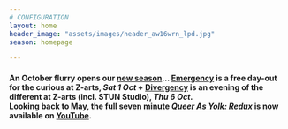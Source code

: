 ```yaml
---
# CONFIGURATION
layout: home
header_image: "assets/images/header_aw16wrn_lpd.jpg"
season: homepage

---
```

#### An October flurry opens our [new season](/current/2016-autumnwinter)… [Emergency](/current/2016-emergency) is a free day-out for the curious at Z-arts, *Sat 1 Oct* + [Divergency](/current/2016-divergency) is an evening of the different at Z-arts (incl. STUN Studio), *Thu 6 Oct*.<br>Looking back to May, the full seven minute [*Queer As Yolk: Redux*](/current/2016-springsummer/redux) is now available on <a href="http://youtu.be/wx_hJ0NxfI0" target="_blank">YouTube</a>.
